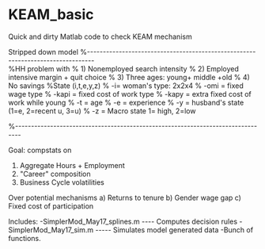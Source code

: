 # KEAM_basic
Quick and dirty Matlab code to check KEAM mechanism

Stripped down model
%--------------------------------------------------------------------------------    
%HH problem with 
%   1) Nonemployed search intensity 
%   2) Employed intensive margin + quit choice
%   3) Three ages: young+ middle +old
%   4) No savings
%State (i,t,e,y,z)
%   -i= woman's type: 2x2x4
%       -omi = fixed wage type
%       -kapi =  fixed cost of work type
%       -kapy = extra fixed cost of work while young
%   -t = age
%   -e = experience
%   -y = husband's state (1=e, 2=recent u, 3=u)
%   -z = Macro state 1= high, 2=low

%--------------------------------------------------------------------------------

Goal: compstats on
  1) Aggregate Hours + Employment
  2) "Career" composition
  3) Business Cycle volatilities
  
Over potential mechanisms
  a) Returns to tenure
  b) Gender wage gap
  c) Fixed cost of participation
  
Includes:
    -SimplerMod_May17_splines.m  ---- Computes decision rules
    -SimplerMod_May17_sim.m   ----- Simulates model generated data
    -Bunch of functions.
